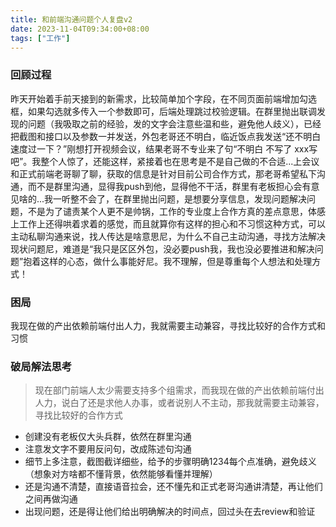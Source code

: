 ```yaml
---
title: 和前端沟通问题个人复盘v2
date: 2023-11-04T09:34:00+08:00
tags: ["工作"]
---
```


### 回顾过程

昨天开始着手前天接到的新需求，比较简单加个字段，在不同页面前端增加勾选框，如果勾选就多传入一个参数即可，后端处理跳过校验逻辑。在群里抛出联调发现的问题（我吸取之前的经验，发的文字会注意些温和些，避免他人歧义），已经把截图和接口以及参数一并发送，外包老哥还不明白，临近饭点我发送“还不明白 速度过一下？”刚想打开视频会议，结果老哥不专业来了句“不明白 不写了 xxx写吧”。我整个人惊了，还能这样，紧接着也在思考是不是自己做的不合适...上会议和正式前端老哥聊了聊，获取的信息是针对目前公司合作方式，那老哥希望私下沟通，而不是群里沟通，显得我push到他，显得他不干活，群里有老板担心会有意见啥的...我一听整不会了，在群里抛出问题，是想要分享信息，发现问题解决问题，不是为了谴责某个人更不是帅锅，工作的专业度上合作方真的差点意思，体感上工作上还得哄着求着的感觉，而且就算你有这样的担心和不习惯这种方式，可以主动私聊沟通来说，找人传达是啥意思尼，为什么不自己主动沟通，寻找方法解决现状问题尼，难道是“我只是区区外包，没必要push我，我也没必要推进和解决问题”抱着这样的心态，做什么事能好尼。我不理解，但是尊重每个人想法和处理方式！

### 困局
我现在做的产出依赖前端付出人力，我就需要主动兼容，寻找比较好的合作方式和习惯



### 破局解法思考

> 现在部门前端人太少需要支持多个组需求，而我现在做的产出依赖前端付出人力，说白了还是求他人办事，或者说别人不主动，那我就需要主动兼容，寻找比较好的合作方式

- 创建没有老板仅大头兵群，依然在群里沟通
- 注意发文字不要用反问句，改成陈述句沟通
- 细节上多注意，截图截详细些，给予的步骤明确1234每个点准确，避免歧义（想象对方啥都不懂背景，依然能够看懂并理解）
- 还是沟通不清楚，直接语音拉会，还不懂先和正式老哥沟通讲清楚，再让他们之间再做沟通
- 出现问题，还是得让他们给出明确解决的时间点，回过头在去review和验证